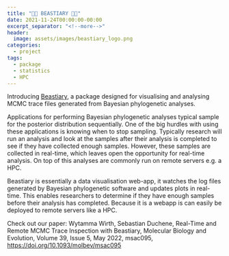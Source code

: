 ```yaml
---
title: "🐙🐁 BEASTIARY 🐁🐙"
date: 2021-11-24T00:00:00-00:00
excerpt_separator: "<!--more-->"
header:
  image: assets/images/beastiary_logo.png
categories:
  - project
tags:
  - package
  - statistics
  - HPC
---
```


Introducing [Beastiary](https://beastiary.wytamma.com/), a package designed for visualising and analysing MCMC trace files generated from Bayesian phylogenetic analyses.

<!--more-->

Applications for performing Bayesian phylogenetic analyses typical sample for the posterior distribution sequentially. One of the big hurdles with using these applications is knowing when to stop sampling. Typically research will run an analysis and look at the samples after their analysis is completed to see if they have collected enough samples. However, these samples are collected in real-time, which leaves open the opportunity for real-time analysis. On top of this analyses are commonly run on remote servers e.g. a HPC. 

Beastiary is essentially a data visualisation web-app, it watches the log files generated by Bayesian phylogenetic software and updates plots in real-time. This enables researchers to determine if they have enough samples before their analysis has completed. Because it is a webapp is can easily be deployed to remote servers like a HPC. 

Check out our paper: Wytamma Wirth, Sebastian Duchene, Real-Time and Remote MCMC Trace Inspection with Beastiary, Molecular Biology and Evolution, Volume 39, Issue 5, May 2022, msac095, [https://doi.org/10.1093/molbev/msac095
](https://academic.oup.com/mbe/article/39/5/msac095/6584747)




